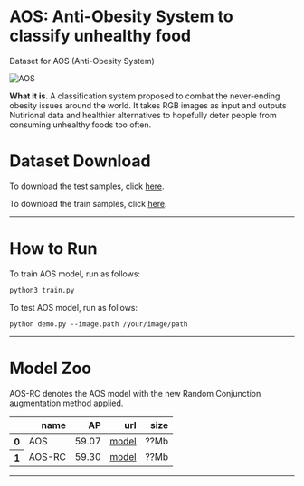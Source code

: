 **AOS**: Anti-Obesity System to classify unhealthy food
========

Dataset for AOS (Anti-Obesity System)

![AOS](./figure/Dataset_snapshot.png)

**What it is**. 
A classification system proposed to combat the never-ending obesity issues around the world. It takes RGB images as input and outputs Nutirional data and healthier alternatives to hopefully deter people from consuming unhealthy foods too often. 

# Dataset Download
To download the test samples, click
[here](https://drive.google.com/drive/folders/1TIGOFiS9U7x2uX34IuM_OoXFMbmAhIrf?usp=sharing).

To download the train samples, click [here](https://drive.google.com/drive/folders/1KU8HUKFAW_SCy4MNnGBikeBwJLGSLxZK?usp=sharing).

---

# How to Run
To train AOS model, run as follows:
```bash
python3 train.py
```
To test AOS model, run as follows:
```
python demo.py --image.path /your/image/path
```
---

# Model Zoo
AOS-RC denotes the AOS model with the new Random Conjunction augmentation method applied. 
<table>
  <thead>
    <tr style="text-align: right;">
      <th></th>
      <th>name</th>
      <th>AP</th>
      <th>url</th>
      <th>size</th>
    </tr>
  </thead>
  <tbody>
    <tr>
      <th>0</th>
      <td>AOS</td>
      <td>59.07</td>
      <td><a href="https://dl.fbaipublicfiles.com/detr/detr-r50-e632da11.pth">model</a></a></td>
      <td>??Mb</td>
    </tr>
    <tr>
      <th>1</th>
      <td>AOS-RC</td>
      <td>59.30</td>
      <td><a href="https://dl.fbaipublicfiles.com/detr/detr-r50-dc5-f0fb7ef5.pth">model</a></a></td>
      <td>??Mb</td>
    </tr>
  </tbody>
</table>

--- 


